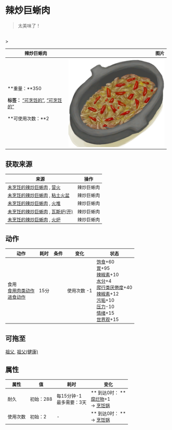 # 辣炒巨蜥肉  
> 太美味了！  
<br>  
>   
  
  辣炒巨蜥肉  |   图片   
 ----  |  ----:   
 **重量：**350<br><br>**标签：**	[“可烹饪的”](tag_Cookable.md), [“可烹饪的”](tag_MealCookingpot.md)<br><br>**可使用次数：**2  |  <img decoding="async" src="Sprite/LizardFry.png" href="a.md" style="max-width:300px;max-height:300px;">   
  
## 获取来源  
来源  |  操作  
----  |  ----  
[未烹饪的辣炒巨蜥肉](LizardFryUncooked.md) , [营火](Campfire.md)  |  辣炒巨蜥肉  
[未烹饪的辣炒巨蜥肉](LizardFryUncooked.md) , [粘土火盆](ClayFirePit.md)  |  辣炒巨蜥肉  
[未烹饪的辣炒巨蜥肉](LizardFryUncooked.md) , [火堆](Fire.md)  |  辣炒巨蜥肉  
[未烹饪的辣炒巨蜥肉](LizardFryUncooked.md) , [瓦斯炉(开)](GasCookerOn.md)  |  辣炒巨蜥肉  
[未烹饪的辣炒巨蜥肉](LizardFryUncooked.md) , [火炉](Stove.md)  |  辣炒巨蜥肉  
## 动作  
动作  |  耗时  |  条件  |  变化  |  状态  
----  |  ----  |  ----  |  ----  |  ----  
食用<br>[食用肉类动作](CarnivorousAction.md)<br>[进食动作](EatingAction.md)  |  15分  |    |  使用次数  -1  |  [饱食](Satiation.md)+60<br>[胃](Stomach.md)+95<br>[辣椒素](Capsaicin.md)+10<br>[水分](Hydration.md)+4<br>[爬行类厌倦度](SaturationReptile.md)+40<br>[辣椒素](Capsaicin.md)+12<br>[污垢](Filth.md)+10<br>[压力](Stress.md)-10<br>[情绪](Morale.md)+15<br>[世界观](Structure.md)+15  
## 可拖至  
[祖父](Grandfather.md), [祖父(健康)](GrandfatherHealthy.md)  
## 属性   
属性  |  值  |  耗时  |  变化  
----  |  ----  |  ----  |  ----  
耐久  |  初始：288  |  每15分钟-1<br>最多需要：3天  |  ** 到达0时： **<br>[腐烂物](RottenRemains.md)+1 <br>→ [烹饪锅](CookingPot.md)  
使用次数  |  初始：2  |  -  |  ** 到达0时： **<br>→ [烹饪锅](CookingPot.md)  

